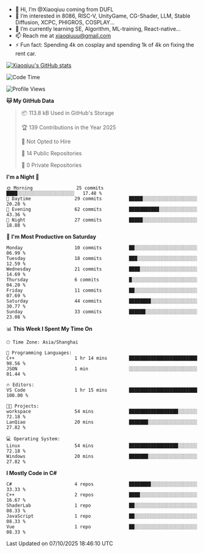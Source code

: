 - 👋 Hi, I’m @Xiaoqiuu coming from DUFL
- 👀 I’m interested in 8086, RISC-V, UnityGame, CG-Shader, LLM, Stable Diffusion, XCPC, PHIGROS, COSPLAY...
- 🌱 I’m currently learning SE, Algorithm, ML-training, React-native...
- 📫 Reach me at xiaoqiuuu@gmail.com
- ⚡ Fun fact: Spending 4k on cosplay and spending 1k of 4k on fixing the rent car.

<!---
Xiaoqiuu/Xiaoqiuu is a ✨ special ✨ repository because its `README.md` (this file) appears on your GitHub profile.
You can click the Preview link to take a look at your changes.
--->

[![Xiaoqiuu's GitHub stats](https://github-readme-stats.vercel.app/api?username=Xiaoqiuu)](https://github.com/anuraghazra/github-readme-stats)


<!--START_SECTION:waka-->
![Code Time](http://img.shields.io/badge/Code%20Time-139%20hrs%2016%20mins-blue)

![Profile Views](http://img.shields.io/badge/Profile%20Views-0-blue)

**🐱 My GitHub Data** 

> 📦 113.8 kB Used in GitHub's Storage 
 > 
> 🏆 139 Contributions in the Year 2025
 > 
> 🚫 Not Opted to Hire
 > 
> 📜 14 Public Repositories 
 > 
> 🔑 0 Private Repositories 
 > 
**I'm a Night 🦉** 

```text
🌞 Morning                25 commits          ████░░░░░░░░░░░░░░░░░░░░░   17.48 % 
🌆 Daytime                29 commits          █████░░░░░░░░░░░░░░░░░░░░   20.28 % 
🌃 Evening                62 commits          ███████████░░░░░░░░░░░░░░   43.36 % 
🌙 Night                  27 commits          █████░░░░░░░░░░░░░░░░░░░░   18.88 % 
```
📅 **I'm Most Productive on Saturday** 

```text
Monday                   10 commits          ██░░░░░░░░░░░░░░░░░░░░░░░   06.99 % 
Tuesday                  18 commits          ███░░░░░░░░░░░░░░░░░░░░░░   12.59 % 
Wednesday                21 commits          ████░░░░░░░░░░░░░░░░░░░░░   14.69 % 
Thursday                 6 commits           █░░░░░░░░░░░░░░░░░░░░░░░░   04.20 % 
Friday                   11 commits          ██░░░░░░░░░░░░░░░░░░░░░░░   07.69 % 
Saturday                 44 commits          ████████░░░░░░░░░░░░░░░░░   30.77 % 
Sunday                   33 commits          ██████░░░░░░░░░░░░░░░░░░░   23.08 % 
```


📊 **This Week I Spent My Time On** 

```text
🕑︎ Time Zone: Asia/Shanghai

💬 Programming Languages: 
C++                      1 hr 14 mins        █████████████████████████   98.56 % 
JSON                     1 min               ░░░░░░░░░░░░░░░░░░░░░░░░░   01.44 % 

🔥 Editors: 
VS Code                  1 hr 15 mins        █████████████████████████   100.00 % 

🐱‍💻 Projects: 
workspace                54 mins             ██████████████████░░░░░░░   72.18 % 
LanQiao                  20 mins             ███████░░░░░░░░░░░░░░░░░░   27.82 % 

💻 Operating System: 
Linux                    54 mins             ██████████████████░░░░░░░   72.18 % 
Windows                  20 mins             ███████░░░░░░░░░░░░░░░░░░   27.82 % 
```

**I Mostly Code in C#** 

```text
C#                       4 repos             ████████░░░░░░░░░░░░░░░░░   33.33 % 
C++                      2 repos             ████░░░░░░░░░░░░░░░░░░░░░   16.67 % 
ShaderLab                1 repo              ██░░░░░░░░░░░░░░░░░░░░░░░   08.33 % 
JavaScript               1 repo              ██░░░░░░░░░░░░░░░░░░░░░░░   08.33 % 
Vue                      1 repo              ██░░░░░░░░░░░░░░░░░░░░░░░   08.33 % 
```




 Last Updated on 07/10/2025 18:46:10 UTC
<!--END_SECTION:waka-->
